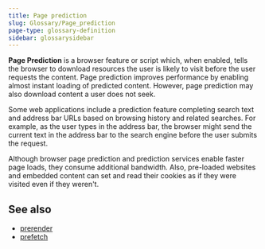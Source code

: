 ```yaml
---
title: Page prediction
slug: Glossary/Page_prediction
page-type: glossary-definition
sidebar: glossarysidebar
---
```



**Page Prediction** is a browser feature or script which, when enabled, tells the browser to download resources the user is likely to visit before the user requests the content. Page prediction improves performance by enabling almost instant loading of predicted content. However, page prediction may also download content a user does not seek.

Some web applications include a prediction feature completing search text and address bar URLs based on browsing history and related searches. For example, as the user types in the address bar, the browser might send the current text in the address bar to the search engine before the user submits the request.

Although browser page prediction and prediction services enable faster page loads, they consume additional bandwidth. Also, pre-loaded websites and embedded content can set and read their cookies as if they were visited even if they weren't.

## See also

- [prerender](/en-US/docs/Glossary/Prerender)
- [prefetch](/en-US/docs/Glossary/Prefetch)
